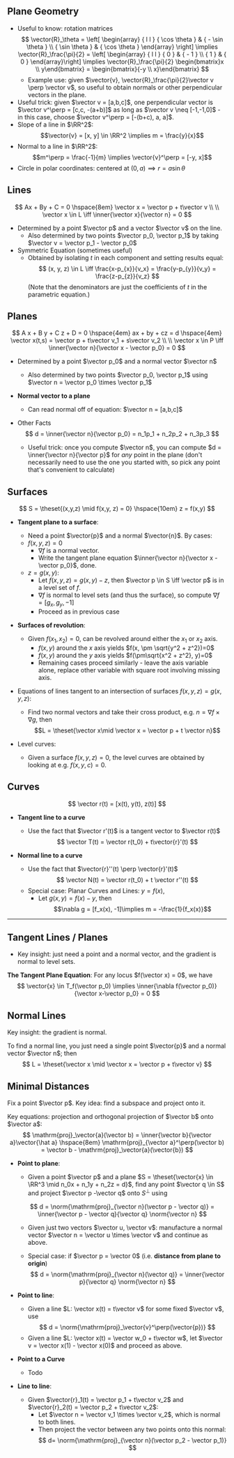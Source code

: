 ## Plane Geometry
- Useful to know: rotation matrices
$$
\vector{R}_\theta = \left[ \begin{array} { l l } { \cos \theta } & { - \sin \theta } \\ { \sin \theta } & { \cos \theta } \end{array} \right] \implies \vector{R}_\frac{\pi}{2} = \left[ \begin{array} { l l } { 0 } & { - 1 } \\ { 1 } & { 0 } \end{array}\right] \implies \vector{R}_\frac{\pi}{2} \begin{bmatrix}x \\ y\end{bmatrix} = \begin{bmatrix}{-y \\ x}\end{bmatrix}
$$
  - Example use: given $\vector{v}, \vector{R}_\frac{\pi}{2}\vector v \perp \vector v$, so useful to obtain normals or other perpendicular vectors in the plane.
- Useful trick: given $\vector v = [a,b,c]$, one perpendicular vector is $\vector v^\perp = [c,c, -(a+b)]$ as long as $\vector v \neq [-1,-1,0]$ - in this case, choose $\vector v^\perp = [-(b+c), a, a]$.
- Slope of a line in $\RR^2$: $$\vector{v} = [x, y] \in \RR^2 \implies  m = \frac{y}{x}$$
- Normal to a line in $\RR^2$: $$m^\perp = \frac{-1}{m} \implies \vector{v}^\perp = [-y, x]$$
- Circle in polar coordinates: centered at $(0, a) \implies r= a\sin\theta$

## Lines
$$
Ax + By + C = 0
\hspace{8em}
\vector x = \vector p + t\vector v \\ \\
\vector x \in L \iff \inner{\vector x}{\vector n} = 0
$$

- Determined by a point $\vector p$ and a vector $\vector v$ on the line.
	- Also determined by two points $\vector p_0, \vector p_1$ by taking $\vector v = \vector p_1 - \vector p_0$
- Symmetric Equation (sometimes useful)
	- Obtained by isolating $t$ in each component and setting results equal:
$$
(x, y, z) \in L \iff \frac{x-p_{x}}{v_x} = \frac{y-p_{y}}{v_y} = \frac{z-p_{z}}{v_z}
$$
	(Note that the denominators are just the coefficients of $t$ in the parametric equation.)

## Planes
$$
A x + B y + C z + D = 0
\hspace{4em}
ax + by + cz = d
\hspace{4em}
\vector x(t,s) = \vector p + t\vector v_1 + s\vector v_2 \\ \\
\vector x \in P \iff \inner{\vector n}{\vector x - \vector p_0} = 0
$$

- Determined by a point $\vector p_0$ and a normal vector $\vector n$
	- Also determined by two points $\vector p_0, \vector p_1$ using $\vector n = \vector p_0 \times \vector p_1$

- **Normal vector to a plane**
	- Can read normal off of equation: $\vector n = [a,b,c]$

- Other Facts
	$$
	d =  \inner{\vector n}{\vector p_0} = n_1p_1 + n_2p_2 + n_3p_3
	$$

	- Useful trick: once you compute $\vector n$, you can compute $d = \inner{\vector n}{\vector p}$ for _any_ point in the plane (don't necessarily need to use the one you started with, so pick any point that's convenient to calculate)

## Surfaces
$$
S = \theset{(x,y,z) \mid f(x,y, z) = 0} \hspace{10em} z = f(x,y)
$$
- **Tangent plane to a surface**:
	- Need a point $\vector{p}$ and a normal $\vector{n}$. By cases:
	- $f(x,y, z) = 0$
		- $\nabla f$ is a normal vector.
		- Write the tangent plane equation $\inner{\vector n}{\vector x - \vector p_0}$, done.
	- $z = g(x,y)$:
		- Let $f(x, y, z) = g(x,y) - z$, then $\vector p \in S \iff \vector p$ is in a level set of $f$.
		- $\nabla f$ is normal to level sets (and thus the surface), so compute $\nabla f = [g_x, g_y, -1]$
		- Proceed as in previous case


- **Surfaces of revolution**:
	- Given $f(x_1 ,x_2) = 0$, can be revolved around either the $x_1$ or $x_2$ axis.
		- $f(x,y)$ around the $x$ axis yields $f(x, \pm \sqrt{y^2 + z^2})=0$
		- $f(x,y)$ around the $y$ axis yields $f(\pm\sqrt{x^2 + z^2}, y)=0$
		- Remaining cases proceed similarly - leave the axis variable alone, replace other variable with square root involving missing axis.

- Equations of lines tangent to an intersection of surfaces $f(x,y,z) = g(x,y,z)$:
	- Find two normal vectors and take their cross product, e.g. $n = \nabla f \times \nabla g$, then
	$$L = \theset{\vector x\mid \vector x = \vector p + t \vector n}$$

- Level curves:
	- Given a surface $f(x,y,z) = 0$, the level curves are obtained by looking at e.g. $f(x,y,c) = 0$.

## Curves
$$
\vector r(t) = [x(t), y(t), z(t)]
$$

- **Tangent line to a curve**
	- Use the fact that $\vector r'(t)$ is a tangent vector to $\vector r(t)$
$$
\vector T(t) = \vector r(t_0) + t\vector{r}'(t)
$$

- **Normal line to a curve**
	- Use the fact that $\vector{r}''(t) \perp \vector{r}'(t)$
$$
\vector N(t) = \vector r(t_0) + t \vector r''(t)
$$
	- Special case: Planar Curves and Lines: $y = f(x)$,
		- Let $g(x, y) = f(x) - y$, then
		$$\nabla g = [f_x(x), -1]\implies m = -\frac{1}{f_x(x)}$$



---

## Tangent Lines / Planes
- Key insight: just need a point and a normal vector, and the gradient is normal to level sets.

**The Tangent Plane Equation**: 
For any locus $f(\vector x) = 0$, we have
$$
\vector{x} \in T_f(\vector p_0) \implies \inner{\nabla f(\vector p_0)}{\vector x-\vector p_0} = 0 
$$


## Normal Lines
Key insight: the gradient is normal.

To find a normal line, you just need a single point $\vector{p}$ and a normal vector $\vector n$; then $$
L = \theset{\vector x \mid \vector x = \vector p + t\vector v}
$$



## Minimal Distances
Fix a point $\vector p$. Key idea: find a subspace and project onto it.

Key equations: projection and orthogonal projection of $\vector b$ onto $\vector a$:
	$$
	\mathrm{proj}_\vector{a}(\vector b) = \inner{\vector b}{\vector a}\vector{\hat a}
	\hspace{8em}
	\mathrm{proj}_{\vector a}^\perp(\vector b) = \vector b - \mathrm{proj}_\vector{a}(\vector{b})
	$$

- **Point to plane**:
	- Given a point $\vector p$ and a plane $S = \theset{\vector{x} \in \RR^3 \mid n_0x + n_1y + n_2z = d}$, find any point $\vector q \in S$ and project $\vector p -\vector q$ onto $S^\perp$ using

	$$
	d = \norm{\mathrm{proj}_{\vector n}(\vector p - \vector q)} = \inner{\vector p - \vector q}{\vector q} \norm{\vector n}
	$$

	- Given just two vectors $\vector u, \vector v$: manufacture a normal vector $\vector n = \vector u \times \vector v$ and continue as above.

	- Special case: if $\vector p = \vector 0$ (i.e. **distance from plane to origin**)
	$$
	d = \norm{\mathrm{proj}_{\vector n}(\vector q)} = \inner{\vector p}{\vector q} \norm{\vector n}
	$$

- **Point to line**:

	- Given a line $L: \vector x(t) = t\vector v$ for some fixed $\vector v$, use
	$$
	d = \norm{\mathrm{proj}_\vector{v}^\perp(\vector{p})}
	$$
	- Given a line $L: \vector x(t) = \vector w_0 + t\vector w$, let $\vector v = \vector x(1) - \vector x(0)$ and proceed as above.

- **Point to a Curve**
	- Todo

- **Line to line**:
	- Given $\vector{r}_1(t) = \vector p_1 + t\vector v_2$ and $\vector{r}_2(t) = \vector p_2 + t\vector v_2$:
		- Let $\vector n = \vector v_1 \times \vector v_2$, which is normal to both lines.
		- Then project the vector between any two points onto this normal:
	$$
	d= \norm{\mathrm{proj}_{\vector n}(\vector p_2 - \vector p_1)}
	$$
